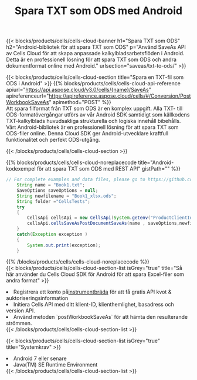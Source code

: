﻿---
title:  Spara TXT som ODS med Android
description:  Använder Aspose.Cells Cloud SDK för Android för att spara TXT-formatfil som ODS-formatfil.
kwords: Excel, Save TXT as ODS, REST, Android
howto: How to save TXT as ODS using Aspose.Cells Cloud Android library.
---
{{< blocks/products/cells/cells-cloud-banner h1="Spara TXT som ODS" h2="Android-bibliotek för att spara TXT som ODS" p="Använd SaveAs API av Cells Cloud för att skapa anpassade kalkylbladsarbetsflöden i Android. Detta är en professionell lösning för att spara TXT som ODS och andra dokumentformat online med Android." urlsection="saveas/txt-to-ods/" >}}

{{< blocks/products/cells/cells-cloud-section title="Spara en TXT-fil som ODS i Android" >}}
{{% blocks/products/cells/cells-cloud-api-reference apiurl="https://api.aspose.cloud/v3.0/cells/{name}/SaveAs" apireferenceurl="https://apireference.aspose.cloud/cells/#/Conversion/PostWorkbookSaveAs" apimethod="POST" %}}
<br/>
Att spara filformat från TXT som ODS är en komplex uppgift. Alla TXT- till ODS-formatövergångar utförs av vår Android SDK samtidigt som källkodens TXT-kalkylblads huvudsakliga strukturella och logiska innehåll bibehålls. Vårt Android-bibliotek är en professionell lösning för att spara TXT som ODS-filer online. Denna Cloud SDK ger Android-utvecklare kraftfull funktionalitet och perfekt ODS-utgång.

{{< /blocks/products/cells/cells-cloud-section >}}

{{% blocks/products/cells/cells-cloud-noreplacecode title="Android-kodexempel för att spara TXT som ODS med REST API" gistPath="" %}}
  
```java
// For complete examples and data files, please go to https://github.com/aspose-cells-cloud/aspose-cells-cloud-android/
    String name = "Book1.txt";
    SaveOptions saveOptions = null;
    String newfilename = "Book1_xlsx.ods";
    String folder ="CellsTests";
    try
    {
        CellsApi cellsApi = new CellsApi(System.getenv("ProductClientId"), System.getenv("ProductClientSecret"));
        cellsApi.cellsSaveAsPostDocumentSaveAs(name , saveOptions,newfilename,false,false,folder,null,null,null,true);                       
    }
    catch(Exception exception )
    {
        System.out.print(exception);
    }
```
  
{{% /blocks/products/cells/cells-cloud-noreplacecode %}}
<br/>
{{< blocks/products/cells/cells-cloud-section-list isGrey="true" title="Så här använder du Cells Cloud SDK för Android för att spara Excel-filer som andra format" >}}
<li> Registrera ett konto på<a href="https://dashboard.aspose.cloud/">instrumentbräda</a> för att få gratis API kvot & auktoriseringsinformation</li>
<li>Initiera Cells API med ditt klient-ID, klienthemlighet, basadress och version API.</li>
<li>Använd metoden `postWorkbookSaveAs` för att hämta den resulterande strömmen.</li>
{{< /blocks/products/cells/cells-cloud-section-list >}}

{{< blocks/products/cells/cells-cloud-section-list isGrey="true" title="Systemkrav" >}}
<li>Android 7 eller senare</li>
<li>Java(TM) SE Runtime Environment</li>
{{< /blocks/products/cells/cells-cloud-section-list >}}
